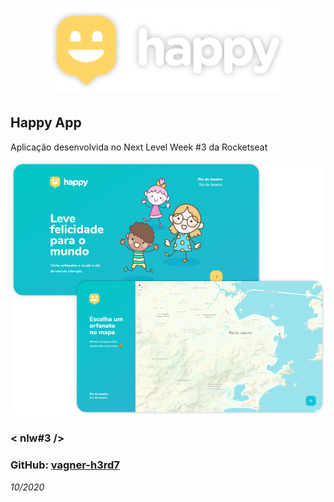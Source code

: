 <h1 align="center">
   <img src="./img/logo.png" alt="Happy" width="380"/>
</h1>

## Happy App 

Aplicação desenvolvida no Next Level Week #3 da Rocketseat

![image](./img/img_01.png)  

### < nlw#3 />


### GitHub: [**vagner-h3rd7**](https://github.com/vh3rd7)  
_10/2020_  